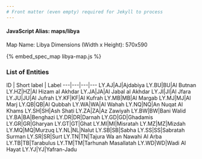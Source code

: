 ```yaml
---
# Front matter (even empty) required for Jekyll to process
---
```


#### JavaScript Alias: maps/libya

Map Name: Libya
Dimensions (Width x Height): 570x590



{% embed_spec_map libya-map.js %}

### List of Entities

ID | Short label | Label
---|---|---|---
LY.AJ|AJ|Ajdabiya
LY.BU|BU|Al Butnan
LY.HZ|HZ|Al Hizam al Akhdar
LY.JA|JA|Al Jabal al Akhdar
LY.JI|JI|Al Jfara
LY.JU|JU|Al Jufrah
LY.KF|KF|Al Kufrah
LY.MB|MB|Al Margab
LY.MJ|MJ|Al Marj
LY.QB|QB|Al Qubbah
LY.WA|WA|Al Wahah
LY.NQ|NQ|An Nuqat Al Khams
LY.SH|SH|Ash Shati
LY.ZA|ZA|Az Zawiyah
LY.BW|BW|Bani Walid
LY.BA|BA|Benghazi
LY.DR|DR|Darnah
LY.GD|GD|Ghadamis
LY.GR|GR|Gharyan
LY.GT|GT|Ghat
LY.MI|MI|Misratah
LY.MZ|MZ|Mizdah
LY.MQ|MQ|Murzuq
LY.NL|NL|Nalut
LY.SB|SB|Sabha
LY.SS|SS|Sabratah Surman
LY.SR|SR|Surt
LY.TN|TN|Tajura Wa an Nawahi Al Arba
LY.TB|TB|Tarabulus
LY.TM|TM|Tarhunah Masallatah
LY.WD|WD|Wadi Al Hayat
LY.YJ|YJ|Yafran-Jadu

